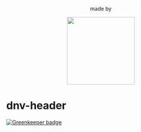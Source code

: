 <div align="center">
 <p>made by</p>
        <a href="http://www.21joint.com"><img width="180" height="auto" src="https://cdn.jsdelivr.net/gh/21joint/dnv-header@header_raw/21logo2.svg"></a>
</div>

# dnv-header

[![Greenkeeper badge](https://badges.greenkeeper.io/21joint/dnv-header.svg)](https://greenkeeper.io/)
